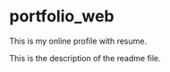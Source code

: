 # portfolio_web
This is my online profile with resume.

This is the description of the readme file.
